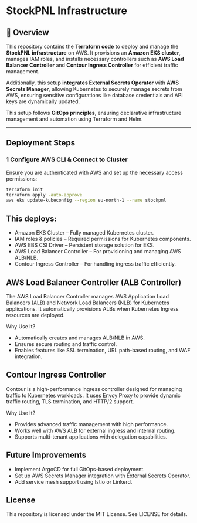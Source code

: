 # StockPNL Infrastructure

## 📖 Overview

This repository contains the **Terraform code** to deploy and manage the **StockPNL infrastructure** on AWS. It provisions an **Amazon EKS cluster**, manages IAM roles, and installs necessary controllers such as **AWS Load Balancer Controller** and **Contour Ingress Controller** for efficient traffic management.

Additionally, this setup **integrates External Secrets Operator** with **AWS Secrets Manager**, allowing Kubernetes to securely manage secrets from AWS, ensuring sensitive configurations like database credentials and API keys are dynamically updated.

This setup follows **GitOps principles**, ensuring declarative infrastructure management and automation using Terraform and Helm.

---

## Deployment Steps

### 1️ Configure AWS CLI & Connect to Cluster
Ensure you are authenticated with AWS and set up the necessary access permissions:
```sh
terraform init
terraform apply -auto-approve
aws eks update-kubeconfig --region eu-north-1 --name stockpnl
```

## This deploys:
* Amazon EKS Cluster – Fully managed Kubernetes cluster.
* IAM roles & policies – Required permissions for Kubernetes components.
* AWS EBS CSI Driver – Persistent storage solution for EKS.
* AWS Load Balancer Controller – For provisioning and managing AWS ALB/NLB.
* Contour Ingress Controller – For handling ingress traffic efficiently.

## AWS Load Balancer Controller (ALB Controller)

The AWS Load Balancer Controller manages AWS Application Load Balancers (ALB) and Network Load Balancers (NLB) for Kubernetes applications. It automatically provisions ALBs when Kubernetes Ingress resources are deployed.

Why Use It?

* Automatically creates and manages ALB/NLB in AWS.
* Ensures secure routing and traffic control.
* Enables features like SSL termination, URL path-based routing, and WAF integration.


## Contour Ingress Controller

Contour is a high-performance ingress controller designed for managing traffic to Kubernetes workloads. It uses Envoy Proxy to provide dynamic traffic routing, TLS termination, and HTTP/2 support.

Why Use It?

* Provides advanced traffic management with high performance.
* Works well with AWS ALB for external ingress and internal routing.
* Supports multi-tenant applications with delegation capabilities.


## Future Improvements

* Implement ArgoCD for full GitOps-based deployment.
* Set up AWS Secrets Manager integration with External Secrets Operator.
* Add service mesh support using Istio or Linkerd.

## License

This repository is licensed under the MIT License. See LICENSE for details.
